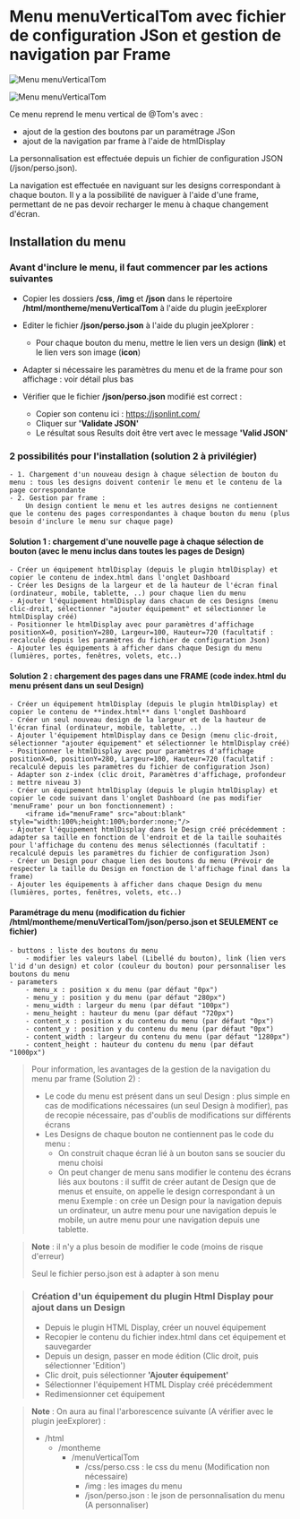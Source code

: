 # Menu menuVerticalTom avec fichier de configuration JSon et gestion de navigation par Frame
![Menu menuVerticalTom](./doc/images/menuOuvert.png)

![Menu menuVerticalTom](./doc/images/menuFerme.png)

Ce menu reprend le menu vertical de @Tom's avec :
- ajout de la gestion des boutons par un paramétrage JSon
- ajout de la navigation par frame à l'aide de htmlDisplay

La personnalisation est effectuée depuis un fichier de configuration JSON (/json/perso.json).

La navigation est effectuée en naviguant sur les designs correspondant à chaque bouton. 
Il y a la possibilité de naviguer à l'aide d'une frame, permettant de ne pas devoir recharger le menu à chaque changement d'écran.

## Installation du menu

### Avant d'inclure le menu, il faut commencer par les actions suivantes

   - Copier les dossiers **/css**, **/img** et **/json** dans le répertoire **/html/montheme/menuVerticalTom** à l'aide du plugin jeeExplorer

   - Editer le fichier **/json/perso.json** à l'aide du plugin jeeXplorer :
        - Pour chaque bouton du menu, mettre le lien vers un design (**link**) et le lien vers son image (**icon**)
   - Adapter si nécessaire les paramètres du menu et de la frame pour son affichage : voir détail plus bas
   - Vérifier que le fichier **/json/perso.json** modifié est correct :
        - Copier son contenu ici : https://jsonlint.com/
        - Cliquer sur **'Validate JSON'**
        - Le résultat sous Results doit être vert avec le message **'Valid JSON'**

### 2 possibilités pour l'installation (solution 2 à privilégier)
	- 1. Chargement d'un nouveau design à chaque sélection de bouton du menu : tous les designs doivent contenir le menu et le contenu de la page correspondante
	- 2. Gestion par frame :
		Un design contient le menu et les autres designs ne contiennent que le contenu des pages correspondantes à chaque bouton du menu (plus besoin d'inclure le menu sur chaque page)

#### Solution 1 : **chargement d'une nouvelle page à chaque sélection de bouton** (avec le menu inclus dans toutes les pages de Design)
	- Créer un équipement htmlDisplay (depuis le plugin htmlDisplay) et copier le contenu de index.html dans l'onglet Dashboard
	- Créer les Designs de la largeur et de la hauteur de l'écran final (ordinateur, mobile, tablette, ..) pour chaque lien du menu
	- Ajouter l'équipement htmlDisplay dans chacun de ces Designs (menu clic-droit, sélectionner "ajouter équipement" et sélectionner le htmlDisplay créé)
	- Positionner le htmlDisplay avec pour paramètres d'affichage positionX=0, positionY=280, Largeur=100, Hauteur=720 (facultatif : recalculé depuis les paramètres du fichier de configuration Json)
	- Ajouter les équipements à afficher dans chaque Design du menu (lumières, portes, fenêtres, volets, etc..)

#### Solution 2 : **chargement des pages dans une FRAME** (code index.html du menu présent dans un seul Design)
	- Créer un équipement htmlDisplay (depuis le plugin htmlDisplay) et copier le contenu de **index.html** dans l'onglet Dashboard
	- Créer un seul nouveau design de la largeur et de la hauteur de l'écran final (ordinateur, mobile, tablette, ..)
	- Ajouter l'équipement htmlDisplay dans ce Design (menu clic-droit, sélectionner "ajouter équipement" et sélectionner le htmlDisplay créé)
	- Positionner le htmlDisplay avec pour paramètres d'affichage positionX=0, positionY=280, Largeur=100, Hauteur=720 (facultatif : recalculé depuis les paramètres du fichier de configuration Json)
	- Adapter son z-index (clic droit, Paramètres d'affichage, profondeur : mettre niveau 3)
	- Créer un équipement htmlDisplay (depuis le plugin htmlDisplay) et copier le code suivant dans l'onglet Dashboard (ne pas modifier 'menuFrame' pour un bon fonctionnement) :
		<iframe id="menuFrame" src="about:blank" style="width:100%;height:100%;border:none;"/>
	- Ajouter l'équipement htmlDisplay dans le Design créé précédemment : adapter sa taille en fonction de l'endroit et de la taille souhaités pour l'affichage du contenu des menus sélectionnés (facultatif : recalculé depuis les paramètres du fichier de configuration Json)
	- Créer un Design pour chaque lien des boutons du menu (Prévoir de respecter la taille du Design en fonction de l'affichage final dans la frame)
	- Ajouter les équipements à afficher dans chaque Design du menu (lumières, portes, fenêtres, volets, etc..)

#### Paramétrage du menu (modification du fichier /html/montheme/menuVerticalTom/json/perso.json et SEULEMENT ce fichier)
	- buttons : liste des boutons du menu
		- modifier les valeurs label (Libellé du bouton), link (lien vers l'id d'un design) et color (couleur du bouton) pour personnaliser les boutons du menu
	- parameters
		- menu_x : position x du menu (par défaut "0px")
		- menu_y : position y du menu (par défaut "280px")
		- menu_width : largeur du menu (par défaut "100px")
		- menu_height : hauteur du menu (par défaut "720px")
		- content_x : position x du contenu du menu (par défaut "0px")
		- content_y : position y du contenu du menu (par défaut "0px")
		- content_width : largeur du contenu du menu (par défaut "1280px")
		- content_height : hauteur du contenu du menu (par défaut "1000px")

>Pour information, les avantages de la gestion de la navigation du menu par frame (Solution 2) :
>	- Le code du menu est présent dans un seul Design : plus simple en cas de modifications nécessaires (un seul Design à modifier), pas de recopie nécessaire, pas d'oublis de modifications sur différents écrans
>	- Les Designs de chaque bouton ne contiennent pas le code du menu :
>		- On construit chaque écran lié à un bouton sans se soucier du menu choisi
>		- On peut changer de menu sans modifier le contenu des écrans liés aux boutons : il suffit de créer autant de Design que de menus et ensuite, on appelle le design correspondant à un menu
>			Exemple : on crée un Design pour la navigation depuis un ordinateur, un autre menu pour une navigation depuis le mobile, un autre menu pour une navigation depuis une tablette.

>**Note** : il n'y a plus besoin de modifier le code (moins de risque d'erreur)
>
>Seul le fichier perso.json est à adapter à son menu

>### Création d'un équipement du plugin Html Display pour ajout dans un Design
>
>   - Depuis le plugin HTML Display, créer un nouvel équipement
>   - Recopier le contenu du fichier index.html dans cet équipement et sauvegarder
>   - Depuis un design, passer en mode édition (Clic droit, puis sélectionner 'Edition')
>   - Clic droit, puis sélectionner **'Ajouter équipement'**
>   - Sélectionner l'équipement HTML Display créé précédemment
>   - Redimensionner cet équipement

>**Note** : On aura au final l'arborescence suivante (A vérifier avec le plugin jeeExplorer) :
>
>- /html
>    - /montheme
>        - /menuVerticalTom  
>            - /css/perso.css : le css du menu (Modification non nécessaire)
>            - /img : les images du menu
>            - /json/perso.json : le json de personnalisation du menu (A personnaliser)
